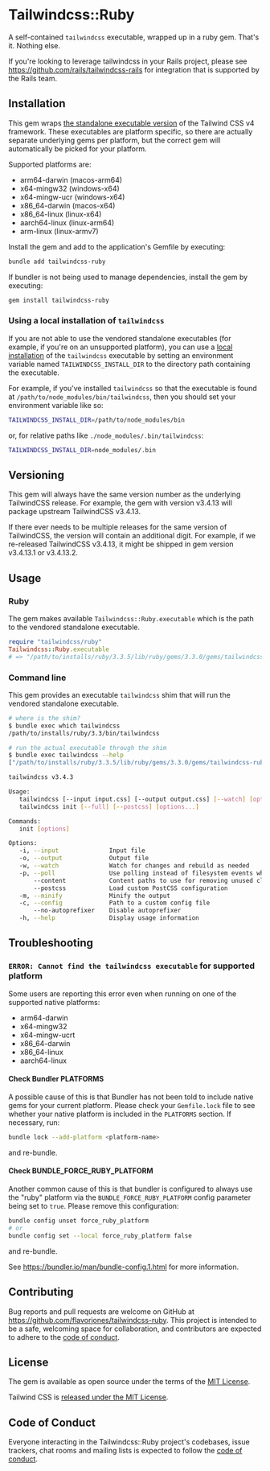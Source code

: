 # Tailwindcss::Ruby

A self-contained `tailwindcss` executable, wrapped up in a ruby gem. That's it. Nothing else.

If you're looking to leverage tailwindcss in your Rails project, please see https://github.com/rails/tailwindcss-rails for integration that is supported by the Rails team.


## Installation

This gem wraps [the standalone executable version](https://tailwindcss.com/blog/standalone-cli) of the Tailwind CSS v4 framework. These executables are platform specific, so there are actually separate underlying gems per platform, but the correct gem will automatically be picked for your platform.

Supported platforms are:

- arm64-darwin (macos-arm64)
- x64-mingw32 (windows-x64)
- x64-mingw-ucr (windows-x64)
- x86_64-darwin (macos-x64)
- x86_64-linux (linux-x64)
- aarch64-linux (linux-arm64)
- arm-linux (linux-armv7)

Install the gem and add to the application's Gemfile by executing:

```bash
bundle add tailwindcss-ruby
```

If bundler is not being used to manage dependencies, install the gem by executing:

```bash
gem install tailwindcss-ruby
```

### Using a local installation of `tailwindcss`

If you are not able to use the vendored standalone executables (for example, if you're on an unsupported platform), you can use a [local installation](https://tailwindcss.com/docs/installation) of the `tailwindcss` executable by setting an environment variable named `TAILWINDCSS_INSTALL_DIR` to the directory path containing the executable.

For example, if you've installed `tailwindcss` so that the executable is found at `/path/to/node_modules/bin/tailwindcss`, then you should set your environment variable like so:

``` sh
TAILWINDCSS_INSTALL_DIR=/path/to/node_modules/bin
```

or, for relative paths like `./node_modules/.bin/tailwindcss`:

``` sh
TAILWINDCSS_INSTALL_DIR=node_modules/.bin
```


## Versioning

This gem will always have the same version number as the underlying TailwindCSS release. For example, the gem with version v3.4.13 will package upstream TailwindCSS v3.4.13.

If there ever needs to be multiple releases for the same version of TailwindCSS, the version will contain an additional digit. For example, if we re-released TailwindCSS v3.4.13, it might be shipped in gem version v3.4.13.1 or v3.4.13.2.


## Usage

### Ruby

The gem makes available `Tailwindcss::Ruby.executable` which is the path to the vendored standalone executable.

``` ruby
require "tailwindcss/ruby"
Tailwindcss::Ruby.executable
# => "/path/to/installs/ruby/3.3.5/lib/ruby/gems/3.3.0/gems/tailwindcss-ruby-0.1.0-x86_64-linux/exe/x86_64-linux/tailwindcss"
```


### Command line

This gem provides an executable `tailwindcss` shim that will run the vendored standalone executable.

``` bash
# where is the shim?
$ bundle exec which tailwindcss
/path/to/installs/ruby/3.3/bin/tailwindcss

# run the actual executable through the shim
$ bundle exec tailwindcss --help
["/path/to/installs/ruby/3.3.5/lib/ruby/gems/3.3.0/gems/tailwindcss-ruby-0.1.0-x86_64-linux/exe/x86_64-linux/tailwindcss", "--help"]

tailwindcss v3.4.3

Usage:
   tailwindcss [--input input.css] [--output output.css] [--watch] [options...]
   tailwindcss init [--full] [--postcss] [options...]

Commands:
   init [options]

Options:
   -i, --input              Input file
   -o, --output             Output file
   -w, --watch              Watch for changes and rebuild as needed
   -p, --poll               Use polling instead of filesystem events when watching
       --content            Content paths to use for removing unused classes
       --postcss            Load custom PostCSS configuration
   -m, --minify             Minify the output
   -c, --config             Path to a custom config file
       --no-autoprefixer    Disable autoprefixer
   -h, --help               Display usage information
```


## Troubleshooting

### `ERROR: Cannot find the tailwindcss executable` for supported platform

Some users are reporting this error even when running on one of the supported native platforms:

- arm64-darwin
- x64-mingw32
- x64-mingw-ucrt
- x86_64-darwin
- x86_64-linux
- aarch64-linux

#### Check Bundler PLATFORMS

A possible cause of this is that Bundler has not been told to include native gems for your current platform. Please check your `Gemfile.lock` file to see whether your native platform is included in the `PLATFORMS` section. If necessary, run:

``` sh
bundle lock --add-platform <platform-name>
```

and re-bundle.


#### Check BUNDLE_FORCE_RUBY_PLATFORM

Another common cause of this is that bundler is configured to always use the "ruby" platform via the
`BUNDLE_FORCE_RUBY_PLATFORM` config parameter being set to `true`. Please remove this configuration:

``` sh
bundle config unset force_ruby_platform
# or
bundle config set --local force_ruby_platform false
```

and re-bundle.

See https://bundler.io/man/bundle-config.1.html for more information.


## Contributing

Bug reports and pull requests are welcome on GitHub at https://github.com/flavorjones/tailwindcss-ruby. This project is intended to be a safe, welcoming space for collaboration, and contributors are expected to adhere to the [code of conduct](https://github.com/flavorjones/tailwindcss-ruby/blob/main/CODE_OF_CONDUCT.md).

## License

The gem is available as open source under the terms of the [MIT License](https://opensource.org/licenses/MIT).

Tailwind CSS is [released under the MIT License](https://github.com/tailwindlabs/tailwindcss/blob/next/LICENSE).

## Code of Conduct

Everyone interacting in the Tailwindcss::Ruby project's codebases, issue trackers, chat rooms and mailing lists is expected to follow the [code of conduct](https://github.com/flavorjones/tailwindcss-ruby/blob/main/CODE_OF_CONDUCT.md).
